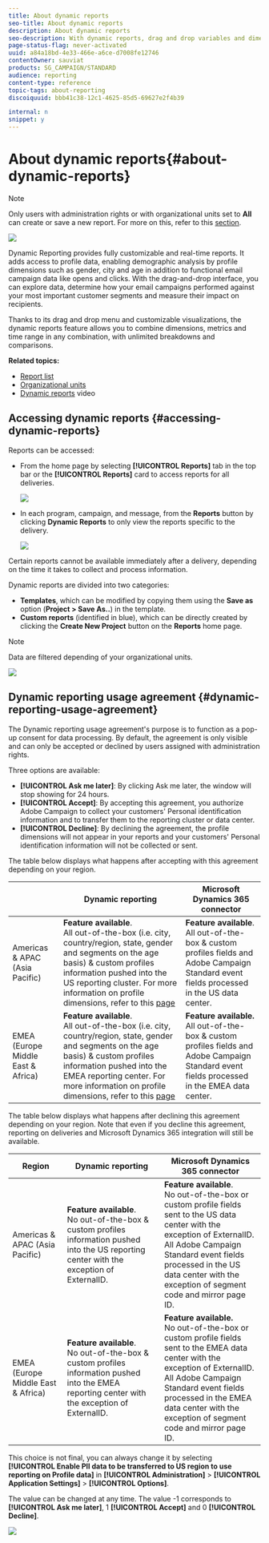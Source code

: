 ```yaml
---
title: About dynamic reports
seo-title: About dynamic reports
description: About dynamic reports
seo-description: With dynamic reports, drag and drop variables and dimensions into your freeform environment and analyze the success of your campaigns.
page-status-flag: never-activated
uuid: a84a18bd-4e33-466e-a6ce-d7008fe12746
contentOwner: sauviat
products: SG_CAMPAIGN/STANDARD
audience: reporting
content-type: reference
topic-tags: about-reporting
discoiquuid: bbb41c38-12c1-4625-85d5-69627e2f4b39

internal: n
snippet: y
---
```


# About dynamic reports{#about-dynamic-reports}

>[!NOTE]
>
>Only users with administration rights or with organizational units set to **All** can create or save a new report. For more on this, refer to this [section](../../administration/using/users-management.md).

![](assets/dynamic_report_intro.png)

Dynamic Reporting provides fully customizable and real-time  reports. It adds access to profile data, enabling demographic analysis by profile dimensions such as gender, city and age in addition to functional email campaign data like opens and clicks. With the drag-and-drop interface, you can explore data, determine how your email campaigns performed against your most important customer segments and measure their impact on recipients.

Thanks to its drag and drop menu and customizable visualizations, the dynamic reports feature allows you to combine dimensions, metrics and time range in any combination, with unlimited breakdowns and comparisons.


**Related topics:**

* [Report list](../../reporting/using/defining-the-report-period.md)
* [Organizational units](../../administration/using/organizational-units.md)
* [Dynamic reports](https://helpx.adobe.com/campaign/kt/acs/using/acs-creating-a-dynamic-report-feature-video-use.html) video

## Accessing dynamic reports {#accessing-dynamic-reports}

Reports can be accessed:

* From the home page by selecting **[!UICONTROL Reports]** tab in the top bar or the **[!UICONTROL Reports]** card to access reports for all deliveries.

  ![](assets/campaign_reports_access.png)

* In each program, campaign, and message, from the **Reports** button by clicking **Dynamic Reports** to only view the reports specific to the delivery.

  ![](assets/campaign_reports_description.png)

Certain reports cannot be available immediately after a delivery, depending on the time it takes to collect and process information.

Dynamic reports are divided into two categories:

* **Templates**, which can be modified by copying them using the **Save as** option (**Project > Save As..**) in the template.
* **Custom reports** (identified in blue), which can be directly created by clicking the **Create New Project** button on the **Reports** home page.

>[!NOTE]
>
>Data are filtered depending of your organizational units.

![](assets/dynamic_report_overview.png)

## Dynamic reporting usage agreement {#dynamic-reporting-usage-agreement}

The Dynamic reporting usage agreement's purpose is to function as a pop-up consent for data processing. By default, the agreement is only visible and can only be accepted or declined by users assigned with administration rights.

Three options are available:

* **[!UICONTROL Ask me later]**: By clicking Ask me later, the window will stop showing for 24 hours.
* **[!UICONTROL Accept]**: By accepting this agreement, you authorize Adobe Campaign to collect your customers' Personal identification information and to transfer them to the reporting cluster or data center.
* **[!UICONTROL Decline]**: By declining the agreement, the profile dimensions will not appear in your reports and your customers' Personal identification information will not be collected or sent.

The table below displays what happens after accepting with this agreement depending on your region.

|  |Dynamic reporting|Microsoft Dynamics 365 connector|
|---|---|---|
|Americas & APAC (Asia Pacific)| **Feature available**. <br>All out-of-the-box (i.e. city, country/region, state, gender and segments on the age basis) & custom profiles information  pushed into the US reporting cluster. For more information on profile dimensions, refer to this [page](../../reporting/using/list-of-components-.md) |**Feature available**. <br>All out-of-the-box & custom profiles fields and Adobe Campaign Standard event fields processed in the US data center.|
|EMEA (Europe Middle East & Africa)|**Feature available**. <br>All out-of-the-box (i.e. city, country/region, state, gender and segments on the age basis) & custom profiles information  pushed into the EMEA reporting center. For more information on profile dimensions, refer to this [page](../../reporting/using/list-of-components-.md)|**Feature available.** <br>All out-of-the-box & custom profiles fields and Adobe Campaign Standard event fields processed in the EMEA data center.|

The table below displays what happens after declining this agreement depending on your region. Note that even if you decline this agreement, reporting on deliveries and Microsoft Dynamics 365 integration will still be available.

|  Region |Dynamic reporting|Microsoft Dynamics 365 connector|
|---|---|---|
|Americas & APAC (Asia Pacific)|**Feature available**. <br> No out-of-the-box & custom profiles information pushed into the US reporting center with the exception of ExternalID.|**Feature available**. <br>No out-of-the-box or custom profile fields sent to the US data center with the exception of ExternalID. <br>All Adobe Campaign Standard event fields processed in the US data center with the exception of segment code and mirror page ID.|
|EMEA (Europe Middle East & Africa)|**Feature available**. <br>No out-of-the-box & custom profiles information pushed into the EMEA reporting center with the exception of ExternalID.|**Feature available.** <br>No out-of-the-box or custom profile fields sent to the EMEA data center with the exception of ExternalID. <br>All Adobe Campaign Standard event fields processed in the EMEA data center with the exception of segment code and mirror page ID.|

This choice is not final, you can always change it by selecting **[!UICONTROL Enable PII data to be transferred to US region to use reporting on Profile data]** in **[!UICONTROL Administration]** > **[!UICONTROL Application Settings]** > **[!UICONTROL Options]**.

The value can be changed at any time. The value -1 corresponds to **[!UICONTROL Ask me later]**, 1 **[!UICONTROL Accept]** and 0 **[!UICONTROL Decline]**.

![](assets/pii_window_2.png)
